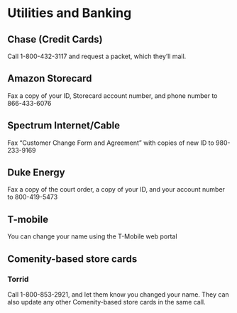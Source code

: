 # Utilities and Banking
## Chase (Credit Cards)
Call 1-800-432-3117 and request a packet, which they’ll mail.
## Amazon Storecard
Fax a copy of your ID, Storecard account number, and phone number to 866-433-6076
## Spectrum Internet/Cable
Fax “Customer Change Form and Agreement” with copies of new ID to 980-233-9169
## Duke Energy
Fax a copy of the court order, a copy of your ID, and your account number to 800-419-5473
## T-mobile
You can change your name using the T-Mobile web portal
## Comenity-based store cards
### Torrid
Call 1-800-853-2921, and let them know you changed your name. They can also update any other Comenity-based store cards in the same call.

